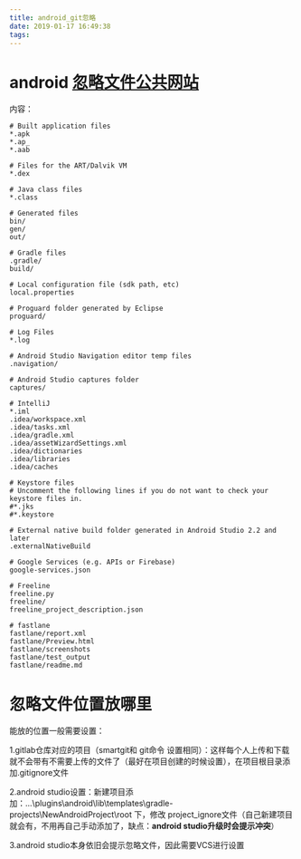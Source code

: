 ```yaml
---
title: android_git忽略
date: 2019-01-17 16:49:38
tags:
---
```


# android [忽略文件公共网站](https://github.com/github/gitignore/blob/master/Android.gitignore)

内容：

```
# Built application files
*.apk
*.ap_
*.aab

# Files for the ART/Dalvik VM
*.dex

# Java class files
*.class

# Generated files
bin/
gen/
out/

# Gradle files
.gradle/
build/

# Local configuration file (sdk path, etc)
local.properties

# Proguard folder generated by Eclipse
proguard/

# Log Files
*.log

# Android Studio Navigation editor temp files
.navigation/

# Android Studio captures folder
captures/

# IntelliJ
*.iml
.idea/workspace.xml
.idea/tasks.xml
.idea/gradle.xml
.idea/assetWizardSettings.xml
.idea/dictionaries
.idea/libraries
.idea/caches

# Keystore files
# Uncomment the following lines if you do not want to check your keystore files in.
#*.jks
#*.keystore

# External native build folder generated in Android Studio 2.2 and later
.externalNativeBuild

# Google Services (e.g. APIs or Firebase)
google-services.json

# Freeline
freeline.py
freeline/
freeline_project_description.json

# fastlane
fastlane/report.xml
fastlane/Preview.html
fastlane/screenshots
fastlane/test_output
fastlane/readme.md
```

# 忽略文件位置放哪里

能放的位置一般需要设置：

1.gitlab仓库对应的项目（smartgit和 git命令 设置相同）：这样每个人上传和下载就不会带有不需要上传的文件了（最好在项目创建的时候设置），在项目根目录添加.gitignore文件

2.android studio设置：新建项目添加：...\plugins\android\lib\templates\gradle-projects\NewAndroidProject\root 下，修改 project_ignore文件（自己新建项目就会有，不用再自己手动添加了，缺点：**android studio升级时会提示冲突**）

3.android studio本身依旧会提示忽略文件，因此需要VCS进行设置